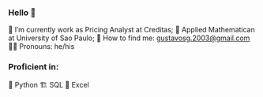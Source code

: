 ### Hello 👋

:construction_worker: I’m currently  work as Pricing Analyst at Creditas;
:memo:  Applied Mathematican at University of Sao Paulo;
:email: How to find me: gustavosg.2003@gmail.com
:curly_haired_man: Pronouns: he/his

### Proficient in: 

:snake: Python
:building_construction: SQL
:green_book: Excel
